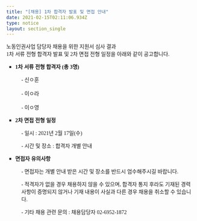 ```yaml
---
title: "[채용] 1차 합격자 발표 및 면접 안내"
date: 2021-02-15T02:11:06.934Z
type: notice
layout: section_single
---
```

<p><span style="font-family: 'Gothic A1';">노동인권사업 담당자 채용을 위한 지원서 심사 결과</span><br /><span style="font-family: 'Gothic A1';">1차 서류 전형 합격자 발표 및 2차 면접 전형 일정을 아래와 같이 공고합니다.</span></p>
<ul style="list-style-type: square;">
<li style="text-align: left;"><span style="font-family: 'Gothic A1';"><strong>1차 서류 전형 합격자 (총 3명)</strong></span></li>
</ul>
<p style="padding-left: 40px;"><span style="font-family: 'Gothic A1';">- 신ㅇ훈</span><br /><br /><span style="font-family: 'Gothic A1';">- 이ㅇ라</span><br /><br /><span style="font-family: 'Gothic A1';">- 이ㅇ영</span></p>
<ul style="list-style-type: square;">
<li style="text-align: left;"><span style="font-family: 'Gothic A1';"><strong>2차 면접 전형 일정</strong></span></li>
</ul>
<p style="padding-left: 40px;"><span style="font-family: 'Gothic A1';">- 일시 : 2021년 2월 17일(수)</span></p>
<p style="padding-left: 40px;"><span style="font-family: 'Gothic A1';">- 시간 및 장소 : 합격자 개별 안내</span></p>
<ul style="list-style-type: square;">
<li style="text-align: left;"><span style="font-family: 'Gothic A1';"><strong>면접자 유의사항</strong></span></li>
</ul>
<p style="padding-left: 40px;"><span style="font-family: 'Gothic A1';">- 면접자는 개별 안내 받은 시간 및 장소를 반드시 엄수해주시길 바랍니다.</span></p>
<p style="padding-left: 40px;"><span style="font-family: 'Gothic A1';">- 적격자가 없을 경우 채용하지 않을 수 있으며, 합격자 통지 후라도 기재된 경력 사항이 증명되지 않거나 기재 내용이 사실과 다른 경우 채용을 취소할 수 있습니다.</span></p>
<p style="padding-left: 40px;"><span style="font-family: 'Gothic A1';">- 기타 채용 관련 문의 : 채용담당자 02-6952-1872</span></p>
<p>&nbsp;</p>